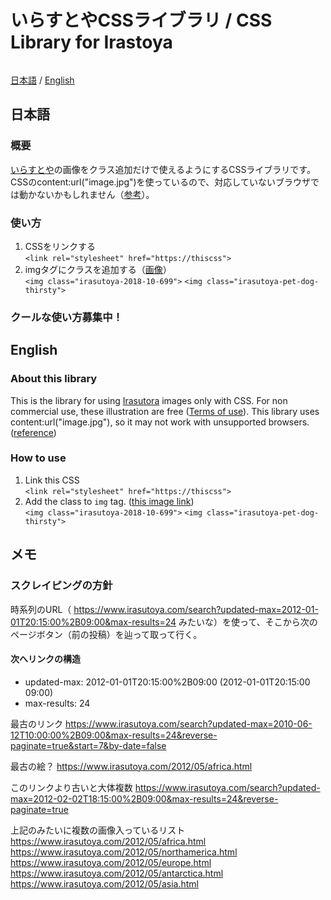 # いらすとやCSSライブラリ / CSS Library for Irastoya

<img style="content: url('http://imgur.com/SZ8Cm.jpg');">

[日本語](#日本語) / [English](#English)

## 日本語
### 概要
[いらすとや](https://www.irasutoya.com/)の画像をクラス追加だけで使えるようにするCSSライブラリです。
CSSのcontent:url("image.jpg")を使っているので、対応していないブラウザでは動かないかもしれません（[参考](https://stackoverflow.com/questions/2182716/is-it-possible-to-set-the-equivalent-of-a-src-attribute-of-an-img-tag-in-css)）。

### 使い方
1. CSSをリンクする<br/>
`<link rel="stylesheet" href="https://thiscss">`
2. imgタグにクラスを追加する（[画像](https://www.irasutoya.com/2018/10/blog-post_699.html)）<br/>
`<img class="irasutoya-2018-10-699">`
`<img class="irasutoya-pet-dog-thirsty">`

### クールな使い方募集中！

## English
### About this library
This is the library for using [Irasutora](https://www.irasutoya.com/) images only with CSS.
For non commercial use, these illustration are free ([Terms of use](https://translate.google.com/translate?sl=auto&tl=en&js=y&prev=_t&hl=en&ie=UTF-8&u=https%3A%2F%2Fwww.irasutoya.com%2Fp%2Fterms.html&edit-text=)).
This library uses content:url("image.jpg"), so it may not work with unsupported browsers. ([reference](https://stackoverflow.com/questions/2182716/is-it-possible-to-set-the-equivalent-of-a-src-attribute-of-an-img-tag-in-css))

### How to use
1. Link this CSS<br/>
`<link rel="stylesheet" href="https://thiscss">`
2. Add the class to `img` tag. ([this image link](https://www.irasutoya.com/2018/10/blog-post_699.html))<br/>
`<img class="irasutoya-2018-10-699">`
`<img class="irasutoya-pet-dog-thirsty">`

## メモ
### スクレイピングの方針
時系列のURL（ https://www.irasutoya.com/search?updated-max=2012-01-01T20:15:00%2B09:00&max-results=24 みたいな）を使って、そこから次のページボタン（前の投稿）を辿って取って行く。
#### 次へリンクの構造

- updated-max: 2012-01-01T20:15:00%2B09:00 (2012-01-01T20:15:00 09:00)
- max-results: 24

最古のリンク
https://www.irasutoya.com/search?updated-max=2010-06-12T10:00:00%2B09:00&max-results=24&reverse-paginate=true&start=7&by-date=false

最古の絵？
https://www.irasutoya.com/2012/05/africa.html

このリンクより古いと大体複数
https://www.irasutoya.com/search?updated-max=2012-02-02T18:15:00%2B09:00&max-results=24&reverse-paginate=true

上記のみたいに複数の画像入っているリスト
https://www.irasutoya.com/2012/05/africa.html
https://www.irasutoya.com/2012/05/northamerica.html
https://www.irasutoya.com/2012/05/europe.html
https://www.irasutoya.com/2012/05/antarctica.html
https://www.irasutoya.com/2012/05/asia.html

